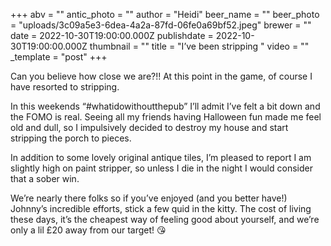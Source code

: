 +++
abv = ""
antic_photo = ""
author = "Heidi"
beer_name = ""
beer_photo = "uploads/3c09a5e3-6dea-4a2a-87fd-06fe0a69bf52.jpeg"
brewer = ""
date = 2022-10-30T19:00:00.000Z
publishdate = 2022-10-30T19:00:00.000Z
thumbnail = ""
title = "I’ve been stripping "
video = ""
_template = "post"
+++

Can you believe how close we are?!! At this point in the game, of course I have resorted to stripping. 

In this weekends “#whatidowithoutthepub” I’ll admit I’ve felt a bit down and the FOMO is real. Seeing all my friends having Halloween fun made me feel old and dull, so I impulsively decided to destroy my house and start stripping the porch to pieces.   
  
In addition to some lovely original antique tiles, I’m pleased to report I am slightly high on paint stripper, so unless I die in the night I would consider that a sober win. 

We’re nearly there folks so if you’ve enjoyed (and you better have!) Johnny’s incredible efforts, stick a few quid in the kitty. The cost of living these days, it’s the cheapest way of feeling good about yourself, and we’re only a lil £20 away from our target! 😘 
